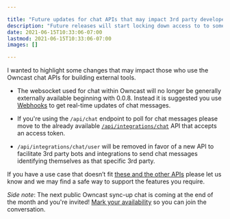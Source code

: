 ```yaml
---

title: "Future updates for chat APIs that may impact 3rd party developers"
description: "Future releases will start locking down access to to some APIs."
date: 2021-06-15T10:33:06-07:00
lastmod: 2021-06-15T10:33:06-07:00
images: []

---
```


I wanted to highlight some changes that may impact those who use the Owncast chat APIs for building external tools.

- The websocket used for chat within Owncast will no longer be generally externally available beginning with 0.0.8. Instead it is suggested you use [Webhooks](https://owncast.online/thirdparty/webhooks/) to get real-time updates of chat messages.

- If you're using the `/api/chat` endpoint to poll for chat messages please move to the already available [`/api/integrations/chat`](https://owncast.online/thirdparty/apis/) API that accepts an access token.

- `/api/integrations/chat/user` will be removed in favor of a new API to facilitate 3rd party bots and integrations to send chat messages identifying themselves as that specific 3rd party.

If you have a use case that doesn’t fit [these and the other APIs](https://owncast.online/thirdparty/) please let us know and we may find a safe way to support the features you require.

_Side note_: The next public Owncast sync-up chat is coming at the end of the month and you're invited! [Mark your availability](https://doodle.com/poll/btzzpprvxn7v8qfb) so you can join the conversation.
